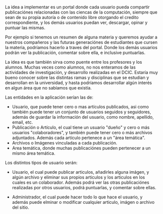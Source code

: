 La idea a implementar es un portal donde cada usuario pueda compartir publicaciónes relacionadas con las ciencas de la computación, siempre que sean de su propia autoría o de contenido libre otorgando el credito correspondiente, y los demás usuarios puedan ver, descargar, opinar y puntuar las mismas. 

Por ejemplo si tenemos un resumen de alguna materia y queremos ayudar a nuestros compañeros y las futuras generaciónes de estudiantes que cursen la materia, podríamos hacerlo a traves del portal. Donde los demás usuarios podrán ver la publicación, comentar sobre ella, e inclusive puntuarlas.

La idea es que también sirva como puente entre los profesores y los alumnos. Muchas veces como alumnos, no nos enteramos de las actividades de investigación, y desarrollo realizadas en el DCIC. Estaría muy bueno conocer sobre las distintas ramas y disciplinas que se estudian y desarrollan en la universidad, y hasta podríamos desarrollar algún interés en algun área que no sabíamos que existía.

Las entidades en la aplicación serían las de: 
* Usuario, que puede tener cero o mas artículos publicados, asi como también puede tener un conjunto de usuarios seguidos y seguidores, además de guardar la información del usuario, como nombre, apellido, email, etc.
* Publicación o Artículo, el cual tiene un usuario "dueño" y cero o más usuarios "colaboradores", y también puede tener cero o más archivos adjuntados. Además cada artículo pertenece a un "área temática".
* Archivos o Imágenes vinculadas a cada publicación.
* Area temática, donde muchas publicaciónes pueden pertenecer a un mismo área temática.


Los distintos tipos de usuario serán:	
* Usuario, el cual puede publicar articulos, añadirles alguna imágen, y algún archivo y eliminar sus propios articulos y los articulos en los cuales es un colaborador. Además podrá ver las otras publicaciónes realizadas por otros usuarios, podrá puntuarlas, y comentar sobre ellas.
	
* Administrador, el cual puede hacer todo lo que hace el usuario, y además puede elminar o modificar cualquier articulo, imágen o archivo del sitio.
